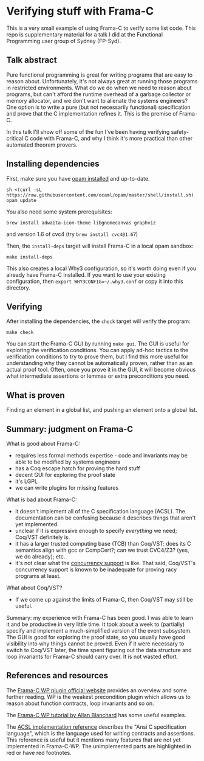 # Verifying stuff with Frama-C

This is a very small example of using Frama-C to verify some list code.
This repo is supplementary material for a talk I did at the Functional Programming user group of Sydney (FP-Syd).

## Talk abstract

Pure functional programming is great for writing programs that are easy to reason about.
Unfortunately, it's not always great at running those programs in restricted environments.
What do we do when we need to reason about programs, but can't afford the runtime overhead of a garbage collector or memory allocator, and we don't want to alienate the systems engineers?
One option is to write a pure (but not necessarily functional) specification and prove that the C implementation refines it.
This is the premise of Frama-C.

In this talk I'll show off some of the fun I've been having verifying safety-critical C code with Frama-C, and why I think it's more practical than other automated theorem provers. 

## Installing dependencies
First, make sure you have [opam installed](https://opam.ocaml.org/doc/Install.html) and up-to-date.
```
sh <(curl -sL https://raw.githubusercontent.com/ocaml/opam/master/shell/install.sh)
opam update
```

You also need some system prerequisites:
```
brew install adwaita-icon-theme libgnomecanvas graphviz
```
and version 1.6 of cvc4 (try `brew install cvc4@1.6`?)

Then, the `install-deps` target will install Frama-C in a local opam sandbox:
```
make install-deps
```

This also creates a local Why3 configuration, so it's worth doing even if you already have Frama-C installed. If you want to use your existing configuration, then `export WHY3CONFIG=~/.why3.conf` or copy it into this directory.

## Verifying
After installing the dependencies, the `check` target will verify the program:
```
make check
```

You can start the Frama-C GUI by running `make gui`.
The GUI is useful for exploring the verification conditions.
You can apply ad-hoc tactics to the verification conditions to try to prove them, but I find this more useful for understanding why they cannot be automatically proven, rather than as an actual proof tool.
Often, once you prove it in the GUI, it will become obvious what intermediate assertions or lemmas or extra preconditions you need.


## What is proven

Finding an element in a global list, and pushing an element onto a global list.

## Summary: judgment on Frama-C

What is good about Frama-C:
* requires less formal methods expertise - code and invariants may be able to be modified by systems engineers
* has a Coq escape hatch for proving the hard stuff
* decent GUI for exploring the proof state
* it's LGPL
* we can write plugins for missing features

What is bad about Frama-C:
* it doesn't implement all of the C specification language (ACSL). The documentation can be confusing because it describes things that aren't yet implemented.
* unclear if it is expressive enough to specify _everything_ we need; Coq/VST definitely is.
* it has a larger trusted computing base (TCB) than Coq/VST: does its C semantics align with gcc or CompCert?; can we trust CVC4/Z3? (yes, we do already); etc.
* it's not clear what the [concurrency support](https://frama-c.com/fc-plugins/conc2seq.html) is like. That said, Coq/VST's concurrency support is known to be inadequate for proving racy programs at least.

What about Coq/VST?
* If we come up against the limits of Frama-C, then Coq/VST may still be useful.

Summary:
my experience with Frama-C has been good.
I was able to learn it and be productive in very little time.
It took about a week to (partially) specify and implement a much-simplified version of the event subsystem.
The GUI is good for exploring the proof state, so you usually have good visibility into why things cannot be proved.
Even if it were necessary to switch to Coq/VST later, the time spent figuring out the data structure and loop invariants for Frama-C should carry over. It is not wasted effort.

## References and resources

The [Frama-C WP plugin official website](https://frama-c.com/fc-plugins/wp.html) provides an overview and some further reading.
WP is the weakest precondition plugin which allows us to reason about function contracts, loop invariants and so on.

The [Frama-C WP tutorial by Allan Blanchard](https://allan-blanchard.fr/publis/frama-c-wp-tutorial-en.pdf) has some useful examples.

The [ACSL implementation reference](https://frama-c.com/download/frama-c-acsl-implementation.pdf) describes the "Ansi C specification language", which is the language used for writing contracts and assertions.
This reference is useful but it mentions many features that are not yet implemented in Frama-C-WP.
The unimplemented parts are highlighted in red or have red footnotes.

